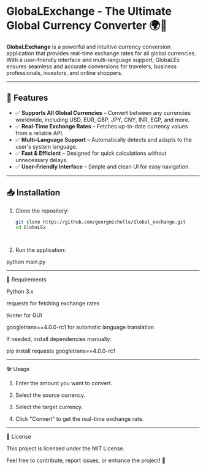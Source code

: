

# GlobaLExchange - The Ultimate Global Currency Converter 🌍💱  

**GlobaLExchange** is a powerful and intuitive currency conversion application that provides real-time exchange rates for all global currencies. With a user-friendly interface and multi-language support, GlobaLEx ensures seamless and accurate conversions for travelers, business professionals, investors, and online shoppers.  

---

## 🚀 Features  
- ✅ **Supports All Global Currencies** – Convert between any currencies worldwide, including USD, EUR, GBP, JPY, CNY, INR, EGP, and more.  
- ✅ **Real-Time Exchange Rates** – Fetches up-to-date currency values from a reliable API.  
- ✅ **Multi-Language Support** – Automatically detects and adapts to the user's system language.  
- ✅ **Fast & Efficient** – Designed for quick calculations without unnecessary delays.  
- ✅ **User-Friendly Interface** – Simple and clean UI for easy navigation.  

---

## 📥 Installation  
1. Clone the repository:  
   ```bash
   git clone https://github.com/georgmichelle/Global_exchange.git
   cd GlobaLEx




2. Run the application:

python main.py




---

🔧 Requirements

Python 3.x

requests for fetching exchange rates

tkinter for GUI

googletrans==4.0.0-rc1 for automatic language translation


If needed, install dependencies manually:

pip install requests googletrans==4.0.0-rc1


---

🛠 Usage

1. Enter the amount you want to convert.


2. Select the source currency.


3. Select the target currency.


4. Click "Convert" to get the real-time exchange rate.




---

📜 License

This project is licensed under the MIT License.

Feel free to contribute, report issues, or enhance the project! 🚀

